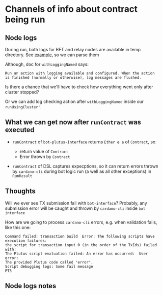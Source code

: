 # Channels of info about contract being run

## Node logs
During run, both logs for BFT and relay nodes are available in temp directory. See [example](cardano-node-example.log), so we can parse them

Although, doc for `withLoggingNamed` says:

```
Run an action with logging available and configured. When the action is finished (normally or otherwise), log messages are flushed.
```

Is there a chance that we'll have to check how everything went only after cluster stopped?

Or we can add log checking action after `withLoggingNamed` inside our `runUsingCluster'`.

## What we can get now after `runContract` was executed
- `runContract` of `bot-plutus-interface` returns `Ether e a` of `Contract`, so:
  - return value of `Contract`
  - Error thrown by `Contract`

- `runContract` of DSL captures expecptions, so it can return errors thrown by `cardano-cli` during bot logic run (a well as all other exceptions) in `RunResult`


## Thoughts
Will we ever see TX submission fail with `bot-interface`? Probably, any submission error will be caught and thrown by `cardano-cli` inside `bot interface`

How are we going to process `cardano-cli` errors, e.g. when validation fails, like this one:
```
Command failed: transaction build  Error: The following scripts have execution failures:
the script for transaction input 0 (in the order of the TxIds) failed with: 
The Plutus script evaluation failed: An error has occurred:  User error:
The provided Plutus code called 'error'.
Script debugging logs: Some fail message
PT5
```

## Node logs notes

